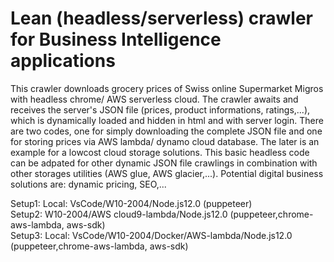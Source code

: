 # Lean (headless/serverless) crawler for Business Intelligence applications
This crawler downloads grocery prices of Swiss online Supermarket Migros with headless chrome/ AWS serverless cloud. The crawler awaits and receives the server's JSON file (prices, product informations, ratings,...), which is dynamically loaded and hidden in html and with server login. There are two codes, one for simply downloading the complete JSON file and one for storing prices via AWS lambda/ dynamo cloud database. The later is an example for a lowcost cloud storage solutions. This basic headless code can be adpated for other dynamic JSON file crawlings in combination with other storages utilities (AWS glue, AWS glacier,...). Potential digital business solutions are: dynamic pricing, SEO,...

Setup1: Local: VsCode/W10-2004/Node.js12.0 (puppeteer)                              
Setup2: W10-2004/AWS cloud9-lambda/Node.js12.0 (puppeteer,chrome-aws-lambda, aws-sdk)                         
Setup3: Local: VsCode/W10-2004/Docker/AWS-lambda/Node.js12.0 (puppeteer,chrome-aws-lambda, aws-sdk)
